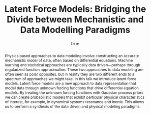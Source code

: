 ---
abstract: "Physics based approaches to data modeling involve constructing an accurate
  mechanistic model of data, often based on differential equations. Machine learning
  and statistical approaches are typically data driven\u2014perhaps through regularized
  function approximation. These two approaches to data modeling are often seen as
  polar opposites, but in reality they are two different ends to a spectrum of approaches
  we might take. In this talk we introduce latent force models. Latent force models
  are a new approach to data representation that model data through unknown forcing
  functions that drive differential equation models. By treating the unknown forcing
  functions with Gaussian process priors we can create probabilistic models that exhibit
  particular physical characteristics of interest, for example, in dynamical systems
  resonance and inertia. This allows us to perform a synthesis of the data driven
  and physical modeling paradigms."
author:
- family: Lawrence
  given: Neil D.
  gscholar: r3SJcvoAAAAJ
  institute: University of Sheffield
  twitter: lawrennd
  url: http://inverseprobability.com
categories:
- Lawrence-liverpool12
day: '2'
errata: []
extras: []
key: Lawrence-liverpool12
layout: talk
linkpdf: ftp://ftp.dcs.shef.ac.uk/home/neil/lfm_liverpool12.pdf
month: 5
published: 2012-05-02
section: pre
title: 'Latent Force Models: Bridging the Divide between Mechanistic and Data Modelling
  Paradigms'
venue: Computer Science Department, University of Liverpool, U.K.
year: '2012'
---